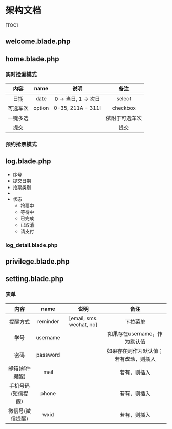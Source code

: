 # 架构文档

[TOC]

## welcome.blade.php

## home.blade.php

### 实时捡漏模式

|  内容  |  name  |        说明         |    备注    |
| :--: | :----: | :---------------: | :------: |
|  日期  |  date  | 0 -> 当日, 1 -> 次日  |  select  |
| 可选车次 | option | 0-35, 211A - 311I | checkbox |
| 一键多选 |        |                   | 依附于可选车次  |
|  提交  |        |                   |    提交    |

### 预约抢票模式



## log.blade.php

- 序号
- 提交日期
- 抢票类别
- ​
- 状态
  - 抢票中
  - 等待中
  - 已完成
  - 已取消
  - 请支付

### log_detail.blade.php

## privilege.blade.php

## setting.blade.php 

### 表单

|     内容     |   name   |            说明            |         备注          |
| :--------: | :------: | :----------------------: | :-----------------: |
|    提醒方式    | reminder | [email, sms. wechat, no] |        下拉菜单         |
|     学号     | username |                          | 如果存在username，作为默认值  |
|     密码     | password |                          | 如果存在则作为默认值；若有改动，则插入 |
|  邮箱(邮件提醒)  |   mail   |                          |       若有，则插入        |
| 手机号码(短信提醒) |  phone   |                          |       若有，则插入        |
| 微信号(微信提醒)  |   wxid   |                          |       若有，则插入        |

